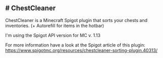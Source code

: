 <h2># ChestCleaner</h2>
ChestCleaner is a Minecraft Spigot plugin that sorts your chests and inventories. (+ Autorefill for items in the hotbar)

I'm using the Spigot API version for MC v. 1.13

For more information have a look at the Spigot article of this plugin: https://www.spigotmc.org/resources/chestcleaner-sorting-plugin.40313/
